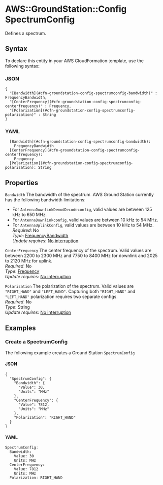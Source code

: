 # AWS::GroundStation::Config SpectrumConfig<a name="aws-properties-groundstation-config-spectrumconfig"></a>

 Defines a spectrum\. 

## Syntax<a name="aws-properties-groundstation-config-spectrumconfig-syntax"></a>

To declare this entity in your AWS CloudFormation template, use the following syntax:

### JSON<a name="aws-properties-groundstation-config-spectrumconfig-syntax.json"></a>

```
{
  "[Bandwidth](#cfn-groundstation-config-spectrumconfig-bandwidth)" : FrequencyBandwidth,
  "[CenterFrequency](#cfn-groundstation-config-spectrumconfig-centerfrequency)" : Frequency,
  "[Polarization](#cfn-groundstation-config-spectrumconfig-polarization)" : String
}
```

### YAML<a name="aws-properties-groundstation-config-spectrumconfig-syntax.yaml"></a>

```
  [Bandwidth](#cfn-groundstation-config-spectrumconfig-bandwidth): 
    FrequencyBandwidth
  [CenterFrequency](#cfn-groundstation-config-spectrumconfig-centerfrequency): 
    Frequency
  [Polarization](#cfn-groundstation-config-spectrumconfig-polarization): String
```

## Properties<a name="aws-properties-groundstation-config-spectrumconfig-properties"></a>

`Bandwidth`  <a name="cfn-groundstation-config-spectrumconfig-bandwidth"></a>
 The bandwidth of the spectrum\. AWS Ground Station currently has the following bandwidth limitations:   
+ For `AntennaDownlinkDemodDecodeconfig`, valid values are between 125 kHz to 650 MHz\.
+ For `AntennaDownlinkconfig`, valid values are between 10 kHz to 54 MHz\.
+ For `AntennaUplinkConfig`, valid values are between 10 kHz to 54 MHz\.
*Required*: No  
*Type*: [FrequencyBandwidth](aws-properties-groundstation-config-frequencybandwidth.md)  
*Update requires*: [No interruption](https://docs.aws.amazon.com/AWSCloudFormation/latest/UserGuide/using-cfn-updating-stacks-update-behaviors.html#update-no-interrupt)

`CenterFrequency`  <a name="cfn-groundstation-config-spectrumconfig-centerfrequency"></a>
 The center frequency of the spectrum\. Valid values are between 2200 to 2300 MHz and 7750 to 8400 MHz for downlink and 2025 to 2120 MHz for uplink\.   
*Required*: No  
*Type*: [Frequency](aws-properties-groundstation-config-frequency.md)  
*Update requires*: [No interruption](https://docs.aws.amazon.com/AWSCloudFormation/latest/UserGuide/using-cfn-updating-stacks-update-behaviors.html#update-no-interrupt)

`Polarization`  <a name="cfn-groundstation-config-spectrumconfig-polarization"></a>
 The polarization of the spectrum\. Valid values are `"RIGHT_HAND"` and `"LEFT_HAND"`\. Capturing both `"RIGHT_HAND"` and `"LEFT_HAND"` polarization requires two separate configs\.   
*Required*: No  
*Type*: String  
*Update requires*: [No interruption](https://docs.aws.amazon.com/AWSCloudFormation/latest/UserGuide/using-cfn-updating-stacks-update-behaviors.html#update-no-interrupt)

## Examples<a name="aws-properties-groundstation-config-spectrumconfig--examples"></a>

### Create a SpectrumConfig<a name="aws-properties-groundstation-config-spectrumconfig--examples--Create_a_SpectrumConfig"></a>

The following example creates a Ground Station `SpectrumConfig`

#### JSON<a name="aws-properties-groundstation-config-spectrumconfig--examples--Create_a_SpectrumConfig--json"></a>

```
{
  "SpectrumConfig": {
    "Bandwidth": {
      "Value": 30,
      "Units": "MHz"
    },
    "CenterFrequency": {
      "Value": 7812,
      "Units": "MHz"
    },
    "Polarization": "RIGHT_HAND"
  }
}
```

#### YAML<a name="aws-properties-groundstation-config-spectrumconfig--examples--Create_a_SpectrumConfig--yaml"></a>

```
SpectrumConfig:
  Bandwidth:
    Value: 30
    Units: MHz
  CenterFrequency:
    Value: 7812
    Units: MHz
  Polarization: RIGHT_HAND
```